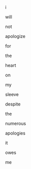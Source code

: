 i

will

not

apologize

for

the

heart

on

my

sleeve

despite

the

numerous

apologies

it

owes

me

